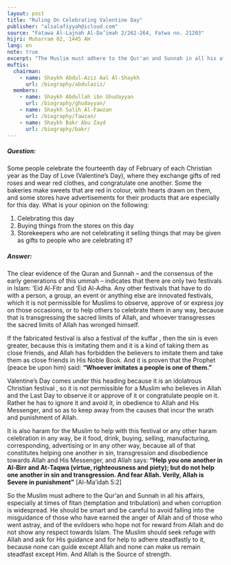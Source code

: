 ```yaml
---
layout: post
title: "Ruling On Celebrating Valentine Day"
publisher: "alsalafiyyah@icloud.com"
source: "Fatawa Al-Lajnah Al-Da’imah 2/262-264, Fatwa no. 21203"
hijri: Muharram 02, 1445 AH
lang: en
note: true
excerpt: "The Muslim must adhere to the Qur'an and Sunnah in all his affairs, especially at times of fitan (temptation and tribulation) and when corruption is widespread."
muftis:
  chairman: 
    - name: Shaykh Abdul-Aziz Aal Al-Shaykh
      url: /biography/abdulaziz/
  members:
    - name: Shaykh Abdullah ibn Ghudayyan
      url: /biography/ghudayyan/
    - name: Shaykh Salih Al-Fawzan
      url: /biography/fawzan/
    - name: Shaykh Bakr Abu Zayd
      url: /biography/bakr/  
---
```


##### Question: 

Some people celebrate the fourteenth day of February of each Christian year as the Day of Love (Valentine’s Day), where they exchange gifts of red roses and wear red clothes, and congratulate one another. Some the bakeries make sweets that are red in colour, with hearts drawn on them, and some stores have advertisements for their products that are especially for this day. What is your opinion on the following: 
1. Celebrating this day
2. Buying things from the stores on this day
3. Storekeepers who are not celebrating it selling things that may be given as gifts to people who are celebrating it? 


##### Answer:

The clear evidence of the Quran and Sunnah – and the consensus of the early generations of this ummah – indicates that there are only two festivals in Islam: ‘Eid Al-Fitr and ‘Eid Al-Adha. Any other festivals that have to do with a person, a group, an event or anything else are innovated festivals, which it is not permissible for Muslims to observe, approve of or express joy on those occasions, or to help others to celebrate them in any way, because that is transgressing the sacred limits of Allah, and whoever transgresses the sacred limits of Allah has wronged himself.

If the fabricated festival is also a festival of the kuffar , then the sin is even greater, because this is imitating them and it is a kind of taking them as close friends, and Allah has forbidden the believers to imitate them and take them as close friends in His Noble Book. And it is proven that the Prophet (peace be upon him) said: **“Whoever imitates a people is one of them.”** 

Valentine’s Day comes under this heading because it is an idolatrous Christian festival , so it is not permissible for a Muslim who believes in Allah and the Last Day to observe it or approve of it or congratulate people on it. Rather he has to ignore it and avoid it, in obedience to Allah and His Messenger, and so as to keep away from the causes that incur the wrath and punishment of Allah. 

It is also haram for the Muslim to help with this festival or any other haram celebration in any way, be it food, drink, buying, selling, manufacturing, corresponding, advertising or in any other way, because all of that constitutes helping one another in sin, transgression and disobedience towards Allah and His Messenger, and Allah says: **“Help you one another in Al‑Birr and At‑Taqwa (virtue, righteousness and piety); but do not help one another in sin and transgression. And fear Allah. Verily, Allah is Severe in punishment”** [Al-Ma’idah 5:2]  

So the Muslim must adhere to the Qur'an and Sunnah in all his affairs, especially at times of fitan (temptation and tribulation) and when corruption is widespread. He should be smart and be careful to avoid falling into the misguidance of those who have earned the anger of Allah and of those who went astray, and of the evildoers who hope not for reward from Allah and do not show any respect towards Islam. The Muslim should seek refuge with Allah and ask for His guidance and for help to adhere steadfastly to it, because none can guide except Allah and none can make us remain steadfast except Him. And Allah is the Source of strength. 
